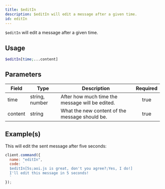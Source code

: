 ```yaml
---
title: $editIn
description: $editIn will edit a message after a given time.
id: editIn
---
```


`$editIn` will edit a message after a given time.

## Usage

```php
$editIn[time;...content]
```

## Parameters

| Field   | Type           | Description                                     | Required |
| ------- | -------------- | ----------------------------------------------- | :------: |
| time    | string, number | After how much time the message will be edited. |   true   |
| content | string         | What the new content of the message should be.  |   true   |

## Example(s)

This will edit the sent message after five seconds:

```javascript
client.command({
  name: "editIn",
  code: `
  $editIn[5s;aoi.js is great, don't you agree?;Yes, I do!]
  I'll edit this message in 5 seconds!
  `
});
```

